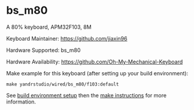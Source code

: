 bs_m80
===

A 80% keyboard, APM32F103, 8M

Keyboard Maintainer: https://github.com/jiaxin96

Hardware Supported: bs_m80

Hardware Availability: https://github.com/Oh-My-Mechanical-Keyboard 

Make example for this keyboard (after setting up your build environment):

    make yandrstudio/wired/bs_m80/f103:default

See [build environment setup](https://docs.qmk.fm/#/getting_started_build_tools) then the [make instructions](https://docs.qmk.fm/#/getting_started_make_guide) for more information.
